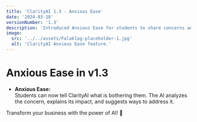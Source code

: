 ```yaml
---
title: 'ClarityAI 1.3 - Anxious Ease'
date: '2024-03-18'
versionNumber: '1.3'
description: 'Introduced Anxious Ease for students to share concerns and receive analysis and solutions.'
image:
  src: '../../assets/Falaklog-placeholder-1.jpg'
  alt: 'ClarityAI Anxious Ease feature.'
---
```


# Anxious Ease in v1.3

- **Anxious Ease:**  
  Students can now tell ClarityAI what is bothering them. The AI analyzes the concern, explains its impact, and suggests ways to address it.

Transform your business with the power of AI! 🚀